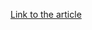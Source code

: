 [Link to the article](https://splunk.com/en_us/blog/tips-and-tricks/when-entropy-meets-shannon.html)
